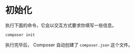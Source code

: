 # 初始化

执行下面的命令，它会以交互方式要求你填写一些信息。

```
composer init
```

执行完毕后， Composer 自动创建了 `composer.json` 这个文件。


